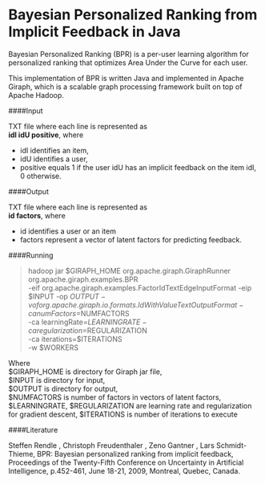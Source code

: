 Bayesian Personalized Ranking from Implicit Feedback in Java
===============
Bayesian Personalized Ranking (BPR) is a per-user learning algorithm for personalized ranking that optimizes Area Under the Curve for each user.

This implementation of BPR is written Java and implemented in Apache Giraph, which is a scalable graph processing framework built on top of Apache Hadoop.

####Input

TXT file where each line is represented as  
**idI idU positive**, where
- idI identifies an item,
- idU identifies a user,
- positive equals 1 if the user idU has an implicit feedback on the item idI, 0 otherwise.

####Output

TXT file where each line is represented as  
**id factors**, where
- id identifies a user or an item
- factors represent a vector of latent factors for predicting feedback. 

####Running

>hadoop jar $GIRAPH_HOME org.apache.giraph.GiraphRunner  
org.apache.giraph.examples.BPR  
-eif org.apache.giraph.examples.FactorIdTextEdgeInputFormat 
-eip $INPUT 
-op $OUTPUT 
-vof org.apache.giraph.io.formats.IdWithValueTextOutputFormat 
-ca numFactors=$NUMFACTORS  
-ca learningRate=$LEARNINGRATE  
-ca regularization=$REGULARIZATION  
-ca iterations=$ITERATIONS  
-w $WORKERS   

Where   
$GIRAPH_HOME is directory for Giraph jar file,  
$INPUT is directory for input,  
$OUTPUT is directory for output,  
$NUMFACTORS is number of factors in vectors of latent factors,  
$LEARNINGRATE, $REGULARIZATION are learning rate and regularization for gradient descent, 
$ITERATIONS is number of iterations to execute

####Literature

Steffen Rendle , Christoph Freudenthaler , Zeno Gantner , Lars Schmidt-Thieme, BPR: Bayesian personalized ranking from implicit feedback, Proceedings of the Twenty-Fifth Conference on Uncertainty in Artificial Intelligence, p.452-461, June 18-21, 2009, Montreal, Quebec, Canada.
